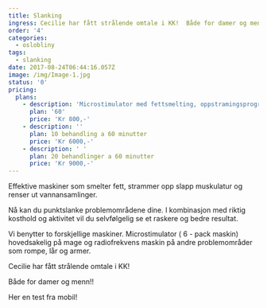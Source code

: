 ```yaml
---
title: Slanking
ingress: Cecilie har fått strålende omtale i KK!  Både for damer og menn!!
order: '4'
categories:
  - oslobliny
tags:
  - slanking
date: 2017-08-24T06:44:16.057Z
image: /img/Image-1.jpg
status: '0'
pricing:
  plans:
    - description: 'Microstimulator med fettsmelting, oppstramingsprogram og lymfedrenasje.'
      plan: '60'
      price: 'Kr 800,-'
    - description: ''
      plan: 10 behandling a 60 minutter
      price: 'Kr 6000,-'
    - description: ' '
      plan: 20 behandlinger a 60 minutter
      price: 'Kr 9000,-'
---
```

Effektive maskiner som smelter fett, strammer opp slapp muskulatur og renser ut vannansamlinger. 

Nå kan du punktslanke problemområdene dine. I kombinasjon med riktig kosthold og aktivitet vil du selvfølgelig se et raskere og bedre resultat.

Vi benytter to forskjellige maskiner. Microstimulator ( 6 - pack maskin) hovedsakelig på mage og radiofrekvens maskin på andre problemområder som rompe, lår og armer.

Cecilie har fått strålende omtale i KK!

Både for damer og menn!!



Her en test fra mobil!
